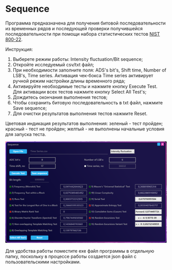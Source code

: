 # Sequence
Программа предназначена для получения битовой последовательности из временных рядов и последующей проверки получившейся последовательности при помощи набора статистических тестов [NIST 800-22](https://nvlpubs.nist.gov/nistpubs/legacy/sp/nistspecialpublication800-22r1a.pdf).

Инструкция:

1) Выберете режим работы: Intensity fluctuation/Bit sequence;
2) Откройте исследуемый csv/txt файл;
3) При необходимости заполните поля: ADS's bit's, Shift time, Number of LSB's, Time series. Активация чек-бокса Time series активирует ручной режим настройки длины временного ряда;
4) Активируйте необходимые тесты и нажмите кнопку Execute Test. Для активации всех тестов нажмите кнопку Select All Test's;
5) Дождитесь окончания выполнения тестов;
6) Чтобы сохранить битовую последовательность в txt файл, нажмите Save sequence;
6) Для очистки результатов выполнения тестов нажмите Reset.

Цветовая индикация результатов выполнения: зеленый - тест пройден; красный - тест не пройден; желтый - не выполнены начальные условия для запуска теста.

![Alt text](DataAndImage/screen%20shot.png)

Для удобства работы поместите exe файл программы в отдельную папку, поскольку в процессе работы создается json файл с пользовательскими настройками.
